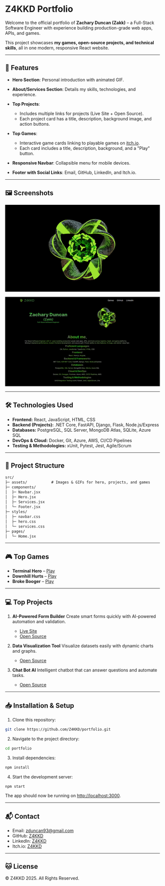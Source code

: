 # Z4KKD Portfolio

Welcome to the official portfolio of **Zachary Duncan (Zakk)** – a Full-Stack Software Engineer with experience building production-grade web apps, APIs, and games.

This project showcases **my games, open-source projects, and technical skills**, all in one modern, responsive React website.


---

## 🚀 Features

* **Hero Section**: Personal introduction with animated GIF.
* **About/Services Section**: Details my skills, technologies, and experience.
* **Top Projects**:

  * Includes multiple links for projects (Live Site + Open Source).
  * Each project card has a title, description, background image, and action buttons.
* **Top Games**:

  * Interactive game cards linking to playable games on [itch.io](https://z4kkd.itch.io/).
  * Each card includes a title, description, background, and a "Play" button.
* **Responsive Navbar**: Collapsible menu for mobile devices.
* **Footer with Social Links**: Email, GitHub, LinkedIn, and Itch.io.

---

## 🖼️ Screenshots

![Portfolio Hero](src/assets/Z4KKD.gif)

![Project Card](https://github.com/Z4KKD/Z4KKDs-Website/blob/main/FirstSS.png)

---

## 🛠️ Technologies Used

* **Frontend:** React, JavaScript, HTML, CSS
* **Backend (Projects):** .NET Core, FastAPI, Django, Flask, Node.js/Express
* **Databases:** PostgreSQL, SQL Server, MongoDB Atlas, SQLite, Azure SQL
* **DevOps & Cloud:** Docker, Git, Azure, AWS, CI/CD Pipelines
* **Testing & Methodologies:** xUnit, Pytest, Jest, Agile/Scrum

---

## 📂 Project Structure

```
src/
├─ assets/           # Images & GIFs for hero, projects, and games
├─ components/
│  ├─ Navbar.jsx
│  ├─ Hero.jsx
│  ├─ Services.jsx
│  └─ Footer.jsx
├─ styles/
│  ├─ navbar.css
│  ├─ hero.css
│  └─ services.css
├─ pages/
│  └─ Home.jsx
```

---

## 🎮 Top Games

* **Terminal Hero** – [Play](https://z4kkd.itch.io/terminalhero)
* **Downhill Hurts** – [Play](https://z4kkd.itch.io/downhill-hurts)
* **Broke Booger** – [Play](https://z4kkd.itch.io/broke-booger)

---

## 💻 Top Projects

1. **AI-Powered Form Builder**
   Create smart forms quickly with AI-powered automation and validation.

   * [Live Site](https://zakksforms.netlify.app/)
   * [Open Source](https://github.com/Z4KKD/ZakksForms-Open-Source)

2. **Data Visualization Tool**
   Visualize datasets easily with dynamic charts and graphs.

   * [Open Source](https://github.com/Z4KKD/Data-visualization-tool)

3. **Chat Bot AI**
   Intelligent chatbot that can answer questions and automate tasks.

   * [Open Source](https://github.com/Z4KKD/Ai-ChatBot)

---

## 📥 Installation & Setup

1. Clone this repository:

```bash
git clone https://github.com/Z4KKD/portfolio.git
```

2. Navigate to the project directory:

```bash
cd portfolio
```

3. Install dependencies:

```bash
npm install
```

4. Start the development server:

```bash
npm start
```

The app should now be running on [http://localhost:3000](http://localhost:3000).

---

## 📬 Contact

* Email: [zduncan93@gmail.com](mailto:zduncan93@gmail.com)
* GitHub: [Z4KKD](https://github.com/Z4KKD)
* LinkedIn: [Z4KKD](https://www.linkedin.com/in/z4kkd/)
* Itch.io: [Z4KKD](https://z4kkd.itch.io/)

---

## 🐱 License

© Z4KKD 2025. All Rights Reserved.

